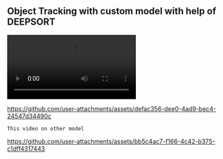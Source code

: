 ## Object Tracking with custom model with help of DEEPSORT

<video controls src="Object_Tracking" title="Title"></video>



https://github.com/user-attachments/assets/defac356-dee0-4ad9-bec4-24547d34490c








```This video on other model  ```

https://github.com/user-attachments/assets/bb5c4ac7-f166-4c42-b375-c1dff4317443

